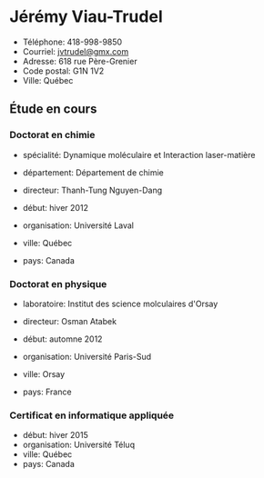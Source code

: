 
# Jérémy Viau-Trudel
  - Téléphone: 418-998-9850
  - Courriel: [jvtrudel@gmx.com](jvtrudel@gmx.com)
  - Adresse: 618 rue Père-Grenier
  - Code postal: G1N 1V2
  - Ville: Québec



## Étude en cours


### Doctorat en chimie
  - spécialité: Dynamique moléculaire et Interaction laser-matière 

  - département: Département de chimie 

  - directeur: Thanh-Tung Nguyen-Dang 
  - début: hiver 2012
  - organisation: Université Laval
  - ville: Québec
  - pays: Canada


### Doctorat en physique

  - laboratoire: Institut des science molculaires d'Orsay 


  - directeur: Osman Atabek 
  - début: automne 2012
  - organisation: Université Paris-Sud
  - ville: Orsay
  - pays: France


### Certificat en informatique appliquée





  - début: hiver 2015
  - organisation: Université Téluq
  - ville: Québec
  - pays: Canada







